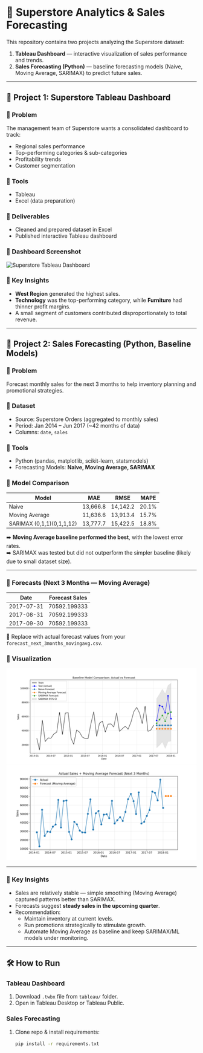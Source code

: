 # 🛒 Superstore Analytics & Sales Forecasting

This repository contains two projects analyzing the Superstore dataset:
1. **Tableau Dashboard** — interactive visualization of sales performance and trends.  
2. **Sales Forecasting (Python)** — baseline forecasting models (Naive, Moving Average, SARIMAX) to predict future sales.  
---

## 📂 Project 1: Superstore Tableau Dashboard

### 🔹 Problem
The management team of Superstore wants a consolidated dashboard to track:  
- Regional sales performance  
- Top-performing categories & sub-categories  
- Profitability trends  
- Customer segmentation  

### 🔹 Tools
- Tableau  
- Excel (data preparation)  

### 🔹 Deliverables
- Cleaned and prepared dataset in Excel  
- Published interactive Tableau dashboard  

### 🔹 Dashboard Screenshot
![Superstore Tableau Dashboard](results/superstore_dashboard.png)

### 🔹 Key Insights
- **West Region** generated the highest sales.  
- **Technology** was the top-performing category, while **Furniture** had thinner profit margins.  
- A small segment of customers contributed disproportionately to total revenue.  

---

## 📂 Project 2: Sales Forecasting (Python, Baseline Models)

### 🔹 Problem
Forecast monthly sales for the next 3 months to help inventory planning and promotional strategies.

### 🔹 Dataset
- Source: Superstore Orders (aggregated to monthly sales)  
- Period: Jan 2014 – Jun 2017 (~42 months of data)  
- Columns: `date`, `sales`

### 🔹 Tools
- Python (pandas, matplotlib, scikit-learn, statsmodels)  
- Forecasting Models: **Naive, Moving Average, SARIMAX**  

### 🔹 Model Comparison

| Model        | MAE     | RMSE     | MAPE   |
|--------------|---------|----------|--------|
| Naive        | 13,666.8 | 14,142.2 | 20.1% |
| Moving Average   | 11,636.6 | 13,913.4 | 15.7% |
| SARIMAX (0,1,1)(0,1,1,12) | 13,777.7 | 15,422.5 | 18.8% |

➡️ **Moving Average baseline performed the best**, with the lowest error rates.  
➡️ SARIMAX was tested but did not outperform the simpler baseline (likely due to small dataset size).  

---

### 🔹 Forecasts (Next 3 Months — Moving Average)
| Date       | Forecast Sales |
|------------|----------------|
| 2017-07-31 | 70592.199333   |
| 2017-08-31 | 70592.199333   |
| 2017-09-30 | 70592.199333   |

📌 Replace with actual forecast values from your `forecast_next_3months_movingavg.csv`.

### 🔹 Visualization
![Baseline Forecast Comparison](results/actual_vs_forecast_all_baselines.png)  
![Moving Average Forecast](results/actual_vs_forecast_movingavg.png)

---

### 🔹 Key Insights
- Sales are relatively stable — simple smoothing (Moving Average) captured patterns better than SARIMAX.  
- Forecasts suggest **steady sales in the upcoming quarter**.  
- Recommendation:  
  - Maintain inventory at current levels.  
  - Run promotions strategically to stimulate growth.  
  - Automate Moving Average as baseline and keep SARIMAX/ML models under monitoring.  

---

## 🛠️ How to Run

### Tableau Dashboard
1. Download `.twbx` file from `tableau/` folder.  
2. Open in Tableau Desktop or Tableau Public.

### Sales Forecasting
1. Clone repo & install requirements:
   ```bash
   pip install -r requirements.txt
